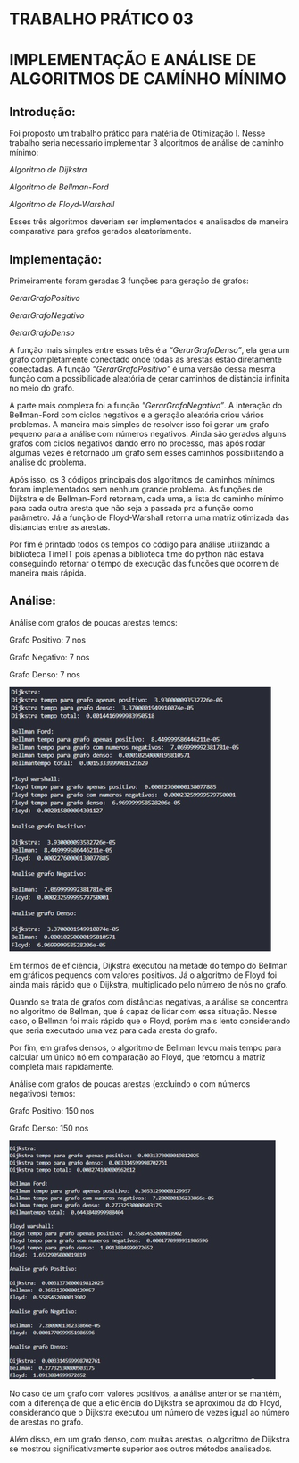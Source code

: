 # TRABALHO PRÁTICO 03  

# IMPLEMENTAÇÃO E ANÁLISE DE ALGORITMOS DE CAMÍNHO MÍNIMO 

 

## Introdução: 
 
Foi proposto um trabalho prático para matéria de Otimização I. Nesse trabalho seria necessario implementar 3 algoritmos de análise de caminho mínimo: 

 

*Algoritmo de Dijkstra*

*Algoritmo de Bellman-Ford*  

*Algoritmo de Floyd-Warshall* 

 

Esses três algoritmos deveriam ser implementados e analisados de maneira comparativa para grafos gerados aleatoriamente. 

 

 

## Implementação: 

Primeiramente foram geradas 3 funções para geração de grafos: 
 
*GerarGrafoPositivo* 

*GerarGrafoNegativo* 

*GerarGrafoDenso*

A função mais simples entre essas três é a *“GerarGrafoDenso”*, ela gera um grafo completamente conectado onde todas as arestas estão diretamente conectadas. A função *“GerarGrafoPositivo”* é uma versão dessa mesma função com a possibilidade aleatória de gerar caminhos de distância infinita no meio do grafo.  

A parte mais complexa foi a função *"GerarGrafoNegativo”*. A interação do Bellman-Ford com ciclos negativos e a geração aleatória criou vários problemas. A maneira mais simples de resolver isso foi gerar um grafo pequeno para a análise com números negativos. Ainda são gerados alguns grafos com ciclos negativos dando erro no processo, mas após rodar algumas vezes é retornado um grafo sem esses caminhos possibilitando a análise do problema.

Após isso, os 3 códigos principais dos algoritmos de caminhos mínimos foram implementados sem nenhum grande problema. As funções de Dijkstra e de Bellman-Ford retornam, cada uma, a lista do caminho mínimo para cada outra aresta que não seja a passada pra a função como parâmetro. Já a função de Floyd-Warshall retorna uma matriz otimizada das distancias entre as arestas. 

Por fim é printado todos os tempos do código para análise utilizando a biblioteca TimeIT pois apenas a biblioteca time do python não estava conseguindo retornar o tempo de execução das funções que ocorrem de maneira mais rápida. 

 

## Análise: 

Análise com grafos de poucas arestas temos: 

Grafo Positivo: 7 nos 

Grafo Negativo: 7 nos 

Grafo Denso: 7 nos 

 

![Grafo Pequeno](imagens/GrafoPequeno.jpeg)

 

Em termos de eficiência, Dijkstra executou na metade do tempo do Bellman em gráficos pequenos com valores positivos. Já o algoritmo de Floyd foi ainda mais rápido que o Dijkstra, multiplicado pelo número de nós no grafo. 

  

Quando se trata de grafos com distâncias negativas, a análise se concentra no algoritmo de Bellman, que é capaz de lidar com essa situação. Nesse caso, o Bellman foi mais rápido que o Floyd, porém mais lento considerando que seria executado uma vez para cada aresta do grafo. 

  

Por fim, em grafos densos, o algoritmo de Bellman levou mais tempo para calcular um único nó em comparação ao Floyd, que retornou a matriz completa mais rapidamente. 

 

Análise com grafos de poucas arestas (excluindo o com números negativos) temos: 

Grafo Positivo: 150 nos 

Grafo Denso:   150 nos 

 
![Grafo Grande](imagens\GrafoGrande.jpeg)


No caso de um grafo com valores positivos, a análise anterior se mantém, com a diferença de que a eficiência do Dijkstra se aproximou da do Floyd, considerando que o Dijkstra executou um número de vezes igual ao número de arestas no grafo. 

Além disso, em um grafo denso, com muitas arestas, o algoritmo de Dijkstra se mostrou significativamente superior aos outros métodos analisados. 
